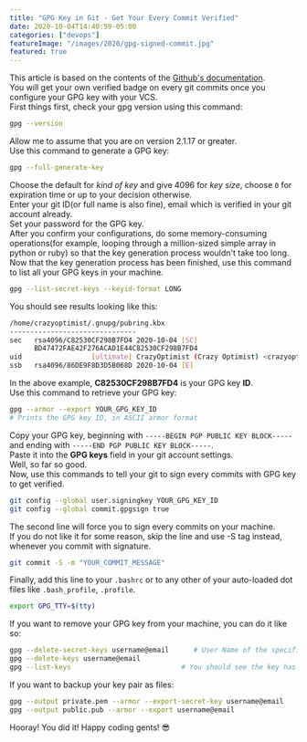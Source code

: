 ```yaml
---
title: "GPG Key in Git - Get Your Every Commit Verified"
date: 2020-10-04T14:40:59-05:00
categories: ["devops"]
featureImage: "/images/2020/gpg-signed-commit.jpg"
featured: true
---
```


This article is based on the contents of the [Github's documentation](https://docs.github.com/en/free-pro-team@latest/github/authenticating-to-github/managing-commit-signature-verification).  
You will get your own verified badge on every git commits once you configure your GPG key with your VCS.  
First things first, check your gpg version using this command:  

```bash
gpg --version
```

Allow me to assume that you are on version 2.1.17 or greater.  
Use this command to generate a GPG key:  

```bash
gpg --full-generate-key
```

Choose the default for *kind of key* and give 4096 for *key size*, choose `0` for expiration time or up to your decision otherwise.  
Enter your git ID(or full name is also fine), email which is verified in your git account already.  
Set your password for the GPG key.  
After you confirm your configurations, do some memory-consuming operations(for example, looping through a million-sized simple array in python or ruby) so that the key generation process wouldn't take too long.  
Now that the key generation process has been finished, use this command to list all your GPG keys in your machine.  

```bash
gpg --list-secret-keys --keyid-format LONG
```

You should see results looking like this:  

```bash
/home/crazyoptimist/.gnupg/pubring.kbx
-------------------------------
sec   rsa4096/C82530CF298B7FD4 2020-10-04 [SC]
      BD47472FAE42F276ACAD1E44C82530CF298B7FD4
uid                 [ultimate] CrazyOptimist (Crazy Optimist) <crazyoptimist@mail.com>
ssb   rsa4096/86DE9F8D3D5B068D 2020-10-04 [E]
```

In the above example, **C82530CF298B7FD4** is your GPG key **ID**.  
Use this command to retrieve your GPG key:  

```bash
gpg --armor --export YOUR_GPG_KEY_ID
# Prints the GPG key ID, in ASCII armor format
```

Copy your GPG key, beginning with `-----BEGIN PGP PUBLIC KEY BLOCK-----` and ending with `-----END PGP PUBLIC KEY BLOCK-----`.  
Paste it into the **GPG keys** field in your git account settings.  
Well, so far so good.  
Now, use this commands to tell your git to sign every commits with GPG key to get verified.  

```bash
git config --global user.signingkey YOUR_GPG_KEY_ID
git config --global commit.gpgsign true
```

The second line will force you to sign every commits on your machine.  
If you do not like it for some reason, skip the line and use -S tag instead, whenever you commit with signature.  

```bash
git commit -S -m "YOUR_COMMIT_MESSAGE"
```

Finally, add this line to your `.bashrc` or to any other of your auto-loaded dot files like `.bash_profile`, `.profile`.  

```bash
export GPG_TTY=$(tty)
```

If you want to remove your GPG key from your machine, you can do it like so:

```bash
gpg --delete-secret-keys username@email      # User Name of the specific key to be deleted.
gpg --delete-keys username@email
gpg --list-keys                           # You should see the key has been disappeared.
```

If you want to backup your key pair as files:  

```bash
gpg --output private.pem --armor --export-secret-key username@email
gpg --output public.pub --armor --export username@email
```

Hooray! You did it!
Happy coding gents! 😎
